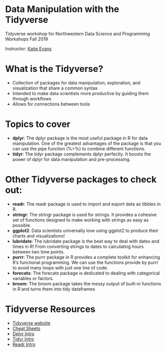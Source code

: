 # Data Manipulation with the Tidyverse
Tidyverse workshop for Northwestern Data Science and Programming Workshops Fall 2019

Instructor: [Katie Evans](kathryn.evans@u.northwestern.edu)

# What is the Tidyverse?
* Collection of packages for data manipulation, exploration, and visualization that share a common syntax
* Intended to make data scientists more productive by guiding them through workflows
* Allows for connections between tools

# Topics to cover
* **dplyr**: The dplyr package is the most useful package in R for data manipulation. One of the greatest advantages of the package is that you can use the pipe function (%>%) to combine different functions.
* **tidyr**: The tidyr package complements dplyr perfectly. It boosts the power of dplyr for data manipulation and pre-processing.

# Other Tidyverse packages to check out:
* **readr**: The readr package is used to import and export data as tibbles in R.
* **stringr**: The stringr package is used for strings. It provides a cohesive set of functions designed to make working with strings as easy as possible.
* **ggplot2**: Data scientists universally love using ggplot2 to produce their charts and visualizations!
* **lubridate**: The lubridate package is the best way to deal with dates and times in R! From converting strings to dates to calculating hours between two time points.
* **purrr**: The purrr package in R provides a complete toolkit for enhancing R’s functional programming. We can use the functions provide by purrr to avoid many loops with just one line of code.
* **forecats**: The forecats package is dedicated to dealing with categorical variables or factors.
* **broom**: The broom package takes the messy output of built-in functions in R and turns them into tidy dataframes

# Tidyverse Resources
* [Tidyverse website](https://www.tidyverse.org)
* [Cheat Sheets](https://www.rstudio.com/resources/cheatsheets)
* [Dplyr Intro](https://cran.r-project.org/web/packages/dplyr/vignettes/dplyr.html)
* [Tidyr Intro](https://cran.r-project.org/web/packages/tidyr/vignettes/tidy-data.html)
* [Readr Intro](https://cran.r-project.org/web/packages/readr/vignettes/readr.html )
